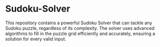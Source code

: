# Sudoku-Solver
This repository contains a powerful Sudoku Solver that can tackle any Sudoku puzzle, regardless of its complexity. The solver uses advanced algorithms to fill in the puzzle grid efficiently and accurately, ensuring a solution for every valid input.
